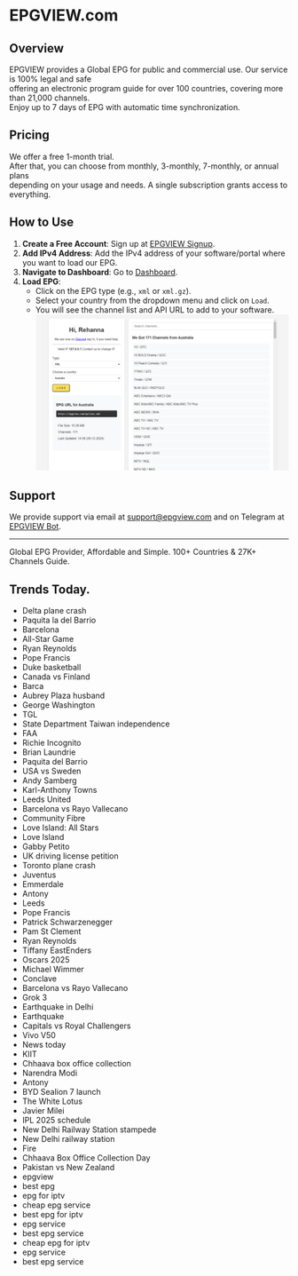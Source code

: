 # EPGVIEW.com



## Overview
EPGVIEW provides a Global EPG for public and commercial use. Our service is 100% legal and safe\
offering an electronic program guide for over 100 countries, covering more than 21,000 channels.\
Enjoy up to 7 days of EPG with automatic time synchronization.

## Pricing
We offer a free 1-month trial. \
After that, you can choose from monthly, 3-monthly, 7-monthly, or annual plans \
depending on your usage and needs. A single subscription grants access to everything.

## How to Use
1. **Create a Free Account**: Sign up at [EPGVIEW Signup](https://epgview.com/signup.php).
2. **Add IPv4 Address**: Add the IPv4 address of your software/portal where you want to load our EPG.
3. **Navigate to Dashboard**: Go to [Dashboard](https://epgview.com/dashboard.php).
4. **Load EPG**:
   - Click on the EPG type (e.g., `xml` or `xml.gz`).
   - Select your country from the dropdown menu and click on `Load`.
   - You will see the channel list and API URL to add to your software.
![EPGVIEW](img/dashboard.png)
## Support
We provide support via email at [support@epgview.com](mailto:support@epgview.com) and on Telegram at [EPGVIEW Bot](https://t.me/epgview_bot).

---

Global EPG Provider, Affordable and Simple. 100+ Countries & 27K+ Channels Guide.

## Trends Today.

- Delta plane crash
- Paquita la del Barrio
- Barcelona
- All-Star Game
- Ryan Reynolds
- Pope Francis
- Duke basketball
- Canada vs Finland
- Barca
- Aubrey Plaza husband
- George Washington
- TGL
- State Department Taiwan independence
- FAA
- Richie Incognito
- Brian Laundrie
- Paquita del Barrio
- USA vs Sweden
- Andy Samberg
- Karl-Anthony Towns
- Leeds United
- Barcelona vs Rayo Vallecano
- Community Fibre
- Love Island: All Stars
- Love Island
- Gabby Petito
- UK driving license petition
- Toronto plane crash
- Juventus
- Emmerdale
- Antony
- Leeds
- Pope Francis
- Patrick Schwarzenegger
- Pam St Clement
- Ryan Reynolds
- Tiffany EastEnders
- Oscars 2025
- Michael Wimmer
- Conclave
- Barcelona vs Rayo Vallecano
- Grok 3
- Earthquake in Delhi
- Earthquake
- Capitals vs Royal Challengers
- Vivo V50
- News today
- KIIT
- Chhaava box office collection
- Narendra Modi
- Antony
- BYD Sealion 7 launch
- The White Lotus
- Javier Milei
- IPL 2025 schedule
- New Delhi Railway Station stampede
- New Delhi railway station
- Fire
- Chhaava Box Office Collection Day
- Pakistan vs New Zealand
- epgview
- best epg
- epg for iptv
- cheap epg service
- best epg for iptv
- epg service
- best epg service
- cheap epg for iptv
- epg service
- best epg service
